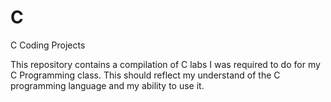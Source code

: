 # C
C Coding Projects 

This repository contains a compilation of C labs I was required to do for my C Programming class. This should reflect my understand of the C programming language and my ability to use it. 
